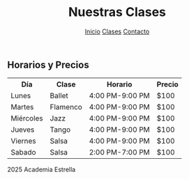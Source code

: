 <html lang="es">
<head>
  <meta charset="UTF-8">
  <link rel="stylesheet" href="css/estilos.css">
</head>
<body>
  <header>
    <h1>Nuestras Clases</h1>
    <nav>
      <a href="https://nevarez007.github.io/Danza/index.html">Inicio</a>
      <a href="https://nevarez007.github.io/clase/">Clases</a>
      <a href="https://nevarez007.github.io/contacto/">Contacto</a>
    </nav>
  </header>

  <main>
    <h2>Horarios y Precios</h2>
    <table>
      <tr><th>Día</th><th>Clase</th><th>Horario</th><th>Precio</th></tr>
      <tr><td>Lunes</td><td>Ballet</td><td>4:00 PM-9:00 PM</td><td>$100</td></tr>
      <tr><td>Martes</td><td>Flamenco</td><td>4:00 PM-9:00 PM</td><td>$100</td></tr>
      <tr><td>Miércoles</td><td>Jazz</td><td>4:00 PM-9:00 PM</td><td>$100</td></tr>
      <tr><td>Jueves</td><td>Tango</td><td>4:00 PM-9:00 PM</td><td>$100</td></tr>
      <tr><td>Viernes</td><td>Salsa</td><td>4:00 PM-9:00 PM</td><td>$100</td></tr>
      <tr><td>Sabado</td><td>Salsa</td><td>2:00 PM-7:00 PM</td><td>$100</td></tr>
    </table>
  </main>

  <footer>
    2025 Academia Estrella
  </footer>
</body>
</html>
